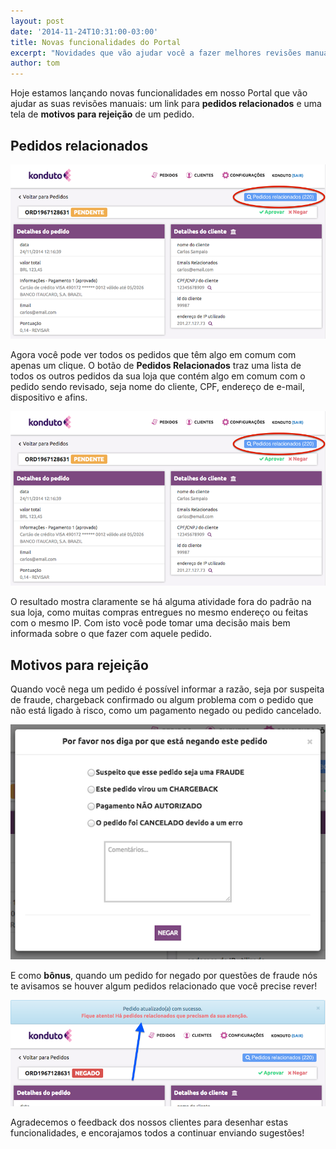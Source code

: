 ```yaml
---
layout: post
date: '2014-11-24T10:31:00-03:00'
title: Novas funcionalidades do Portal
excerpt: "Novidades que vão ajudar você a fazer melhores revisões manuais."
author: tom
---
```

Hoje estamos lançando novas funcionalidades em nosso Portal que vão ajudar as suas revisões manuais: um link para **pedidos relacionados** e uma tela de **motivos para rejeição** de um pedido.

## Pedidos relacionados

![Pedidos relacionados](/images/nova-funcionalidade-pedidos-relacionados.png)


Agora você pode ver todos os pedidos que têm algo em comum com apenas um clique. O botão de **Pedidos Relacionados** traz uma lista de todos os outros pedidos da sua loja que contém algo em comum com o pedido sendo revisado, seja nome do cliente, CPF, endereço de e-mail, dispositivo e afins.

![Lista de pedidos relacionados](/images/nova-funcionalidade-lista-relacionados.png)


O resultado mostra claramente se há alguma atividade fora do padrão na sua loja, como muitas compras entregues no mesmo endereço ou feitas com o mesmo IP. Com isto você pode tomar uma decisão mais bem informada sobre o que fazer com aquele pedido.

## Motivos para rejeição

Quando você nega um pedido é possível informar a razão, seja por suspeita de fraude, chargeback confirmado ou algum problema com o pedido que não está ligado à risco, como um pagamento negado ou pedido cancelado.

![Motivos de rejeição](/images/nova-funcionalidade-motivo-negar.png)


E como **bônus**, quando um pedido for negado por questões de fraude nós te avisamos se houver algum pedidos relacionado que você precise rever!

![Rejeições relacionadas](/images/nova-funcionalidade-negar-relacionados.png)


Agradecemos o feedback dos nossos clientes para desenhar estas funcionalidades, e encorajamos todos a continuar enviando sugestões!